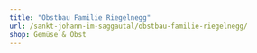```yaml
---
title: "Obstbau Familie Riegelnegg"
url: /sankt-johann-im-saggautal/obstbau-familie-riegelnegg/
shop: Gemüse & Obst
---
```

